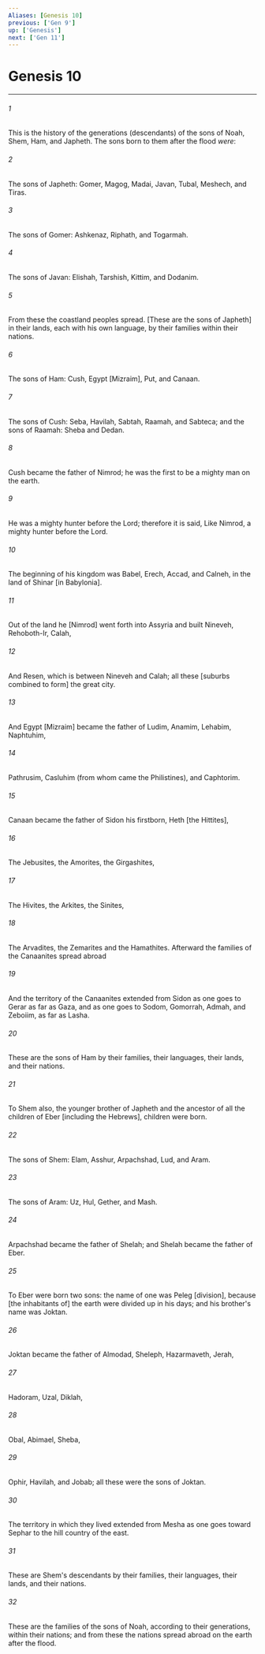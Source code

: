 ```yaml
---
Aliases: [Genesis 10]
previous: ['Gen 9']
up: ['Genesis']
next: ['Gen 11']
---
```

# Genesis 10

***














###### 1 






This is the history of the generations (descendants) of the sons of Noah, Shem, Ham, and Japheth. The sons born to them after the flood _were_: 













###### 2 






The sons of Japheth: Gomer, Magog, Madai, Javan, Tubal, Meshech, and Tiras. 













###### 3 






The sons of Gomer: Ashkenaz, Riphath, and Togarmah. 













###### 4 






The sons of Javan: Elishah, Tarshish, Kittim, and Dodanim. 













###### 5 






From these the coastland peoples spread. [These are the sons of Japheth] in their lands, each with his own language, by their families within their nations. 













###### 6 






The sons of Ham: Cush, Egypt [Mizraim], Put, and Canaan. 













###### 7 






The sons of Cush: Seba, Havilah, Sabtah, Raamah, and Sabteca; and the sons of Raamah: Sheba and Dedan. 













###### 8 






Cush became the father of Nimrod; he was the first to be a mighty man on the earth. 













###### 9 






He was a mighty hunter before the Lord; therefore it is said, Like Nimrod, a mighty hunter before the Lord. 













###### 10 






The beginning of his kingdom was Babel, Erech, Accad, and Calneh, in the land of Shinar [in Babylonia]. 













###### 11 






Out of the land he [Nimrod] went forth into Assyria and built Nineveh, Rehoboth-Ir, Calah, 













###### 12 






And Resen, which is between Nineveh and Calah; all these [suburbs combined to form] the great city. 













###### 13 






And Egypt [Mizraim] became the father of Ludim, Anamim, Lehabim, Naphtuhim, 













###### 14 






Pathrusim, Casluhim (from whom came the Philistines), and Caphtorim. 













###### 15 






Canaan became the father of Sidon his firstborn, Heth [the Hittites], 













###### 16 






The Jebusites, the Amorites, the Girgashites, 













###### 17 






The Hivites, the Arkites, the Sinites, 













###### 18 






The Arvadites, the Zemarites and the Hamathites. Afterward the families of the Canaanites spread abroad 













###### 19 






And the territory of the Canaanites extended from Sidon as one goes to Gerar as far as Gaza, and as one goes to Sodom, Gomorrah, Admah, and Zeboiim, as far as Lasha. 













###### 20 






These are the sons of Ham by their families, their languages, their lands, and their nations. 













###### 21 






To Shem also, the younger brother of Japheth and the ancestor of all the children of Eber [including the Hebrews], children were born. 













###### 22 






The sons of Shem: Elam, Asshur, Arpachshad, Lud, and Aram. 













###### 23 






The sons of Aram: Uz, Hul, Gether, and Mash. 













###### 24 






Arpachshad became the father of Shelah; and Shelah became the father of Eber. 













###### 25 






To Eber were born two sons: the name of one was Peleg [division], because [the inhabitants of] the earth were divided up in his days; and his brother's name was Joktan. 













###### 26 






Joktan became the father of Almodad, Sheleph, Hazarmaveth, Jerah, 













###### 27 






Hadoram, Uzal, Diklah, 













###### 28 






Obal, Abimael, Sheba, 













###### 29 






Ophir, Havilah, and Jobab; all these were the sons of Joktan. 













###### 30 






The territory in which they lived extended from Mesha as one goes toward Sephar to the hill country of the east. 













###### 31 






These are Shem's descendants by their families, their languages, their lands, and their nations. 













###### 32 






These are the families of the sons of Noah, according to their generations, within their nations; and from these the nations spread abroad on the earth after the flood.
